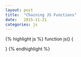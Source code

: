 ```yaml
---
layout: post
title:  "Chaining JS Functions"
date:   2015-11-21
categories: js
---
```


{% highlight js %}
function js() {
  
}
{% endhighlight %}